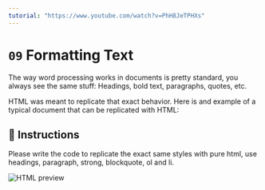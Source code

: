 ```yaml
---
tutorial: "https://www.youtube.com/watch?v=PhH8JeTPHXs"
---
```


# `09` Formatting Text

The way word processing works in documents is pretty standard, you always see the same stuff: Headings, bold text, paragraphs, quotes, etc.

HTML was meant to replicate that exact behavior. Here is and example of a typical document that can be replicated with HTML:

## 📝 Instructions

Please write the code to replicate the exact same styles with pure html, use headings, paragraph, strong, blockquote, ol and li.

![HTML preview](https://github.com/4GeeksAcademy/html-tutorial-exercises-course/blob/master/.learn/assets/09-formating-text.png?raw=true)
